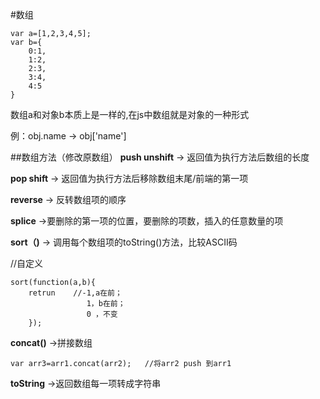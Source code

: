 #数组
```
var a=[1,2,3,4,5];
var b={
    0:1,
    1:2,
    2:3,
    3:4,
    4:5
}
```
数组a和对象b本质上是一样的,在js中数组就是对象的一种形式

例：obj.name -> obj['name']


##数组方法（修改原数组）
**push unshift** -> 返回值为执行方法后数组的长度

**pop shift** -> 返回值为执行方法后移除数组末尾/前端的第一项

**reverse**  -> 反转数组项的顺序

**splice** ->要删除的第一项的位置，要删除的项数，插入的任意数量的项

**sort（)** -> 调用每个数组项的toString()方法，比较ASCII码

//自定义
```
sort(function(a,b){
    retrun    //-1,a在前；
                 1，b在前；
                 0 ，不变
    });
```
**concat()** ->拼接数组
```
var arr3=arr1.concat(arr2);   //将arr2 push 到arr1
```
**toString** ->返回数组每一项转成字符串
